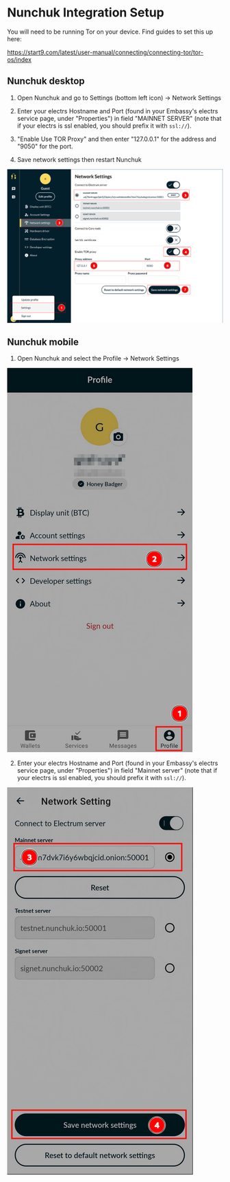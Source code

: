 # Nunchuk Integration Setup

You will need to be running Tor on your device.  Find guides to set this up here:

https://start9.com/latest/user-manual/connecting/connecting-tor/tor-os/index

## Nunchuk desktop

1. Open Nunchuk and go to Settings (bottom left icon) -> Network Settings


1. Enter your electrs Hostname and Port (found in your Embassy's electrs service page, under "Properties") in field "MAINNET SERVER" (note that if your electrs is ssl enabled, you should prefix it with `ssl://`).


1.  "Enable Use TOR Proxy" and then enter "127.0.0.1" for the address and "9050" for the port.

1. Save network settings then restart Nunchuk

![Nunchuk desktop](assets/desktop.png)

## Nunchuk mobile

1. Open Nunchuk and select the Profile -> Network Settings

![Nunchuk mobile settings](assets/mobile-1.png)

2. Enter your electrs Hostname and Port (found in your Embassy's electrs service page, under "Properties") in field "Mainnet server" (note that if your electrs is ssl enabled, you should prefix it with `ssl://`).

![Nunchuk mobile network settings](assets/mobile-2.png)